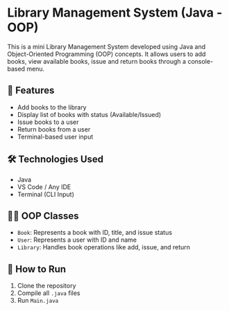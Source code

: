 # Library Management System (Java - OOP)

This is a mini Library Management System developed using Java and Object-Oriented Programming (OOP) concepts. It allows users to add books, view available books, issue and return books through a console-based menu.

## 🔧 Features
- Add books to the library
- Display list of books with status (Available/Issued)
- Issue books to a user
- Return books from a user
- Terminal-based user input

## 🛠️ Technologies Used
- Java
- VS Code / Any IDE
- Terminal (CLI Input)

## 👨‍💻 OOP Classes
- `Book`: Represents a book with ID, title, and issue status
- `User`: Represents a user with ID and name
- `Library`: Handles book operations like add, issue, and return

## 🚀 How to Run
1. Clone the repository
2. Compile all `.java` files
3. Run `Main.java`
